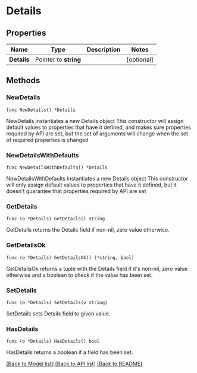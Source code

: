 # Details

## Properties

Name | Type | Description | Notes
------------ | ------------- | ------------- | -------------
**Details** | Pointer to **string** |  | [optional] 

## Methods

### NewDetails

`func NewDetails() *Details`

NewDetails instantiates a new Details object
This constructor will assign default values to properties that have it defined,
and makes sure properties required by API are set, but the set of arguments
will change when the set of required properties is changed

### NewDetailsWithDefaults

`func NewDetailsWithDefaults() *Details`

NewDetailsWithDefaults instantiates a new Details object
This constructor will only assign default values to properties that have it defined,
but it doesn't guarantee that properties required by API are set

### GetDetails

`func (o *Details) GetDetails() string`

GetDetails returns the Details field if non-nil, zero value otherwise.

### GetDetailsOk

`func (o *Details) GetDetailsOk() (*string, bool)`

GetDetailsOk returns a tuple with the Details field if it's non-nil, zero value otherwise
and a boolean to check if the value has been set.

### SetDetails

`func (o *Details) SetDetails(v string)`

SetDetails sets Details field to given value.

### HasDetails

`func (o *Details) HasDetails() bool`

HasDetails returns a boolean if a field has been set.


[[Back to Model list]](../README.md#documentation-for-models) [[Back to API list]](../README.md#documentation-for-api-endpoints) [[Back to README]](../README.md)


